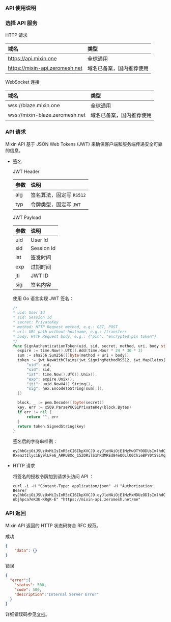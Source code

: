 ### API 使用说明

### 选择 API 服务

HTTP 请求

| 域名 | 类型 |
| :----- | :---- |
| https://api.mixin.one | 全球通用 |
| https://mixin-api.zeromesh.net |  域名已备案，国内推荐使用 |

WebSocket 连接

| 域名 | 类型 |
| :----- | :---- |
| wss://blaze.mixin.one | 全球通用 |
| wss://mixin-blaze.zeromesh.net |  域名已备案，国内推荐使用 |

### API 请求

Mixin API 基于 JSON Web Tokens (JWT) 来确保客户端和服务端传递安全可靠的信息。

- 签名

  JWT Header

  | 参数 | 说明 |
  | :----- | :---- |
  | alg | 签名算法，固定写 `RS512` |
  | typ | 令牌类型，固定写 `JWT` |

  JWT Payload

  | 参数 | 说明 |
  | :----- | :---- |
  | uid | User Id |
  | sid | Session Id |
  | iat | 签发时间 |
  | exp | 过期时间 |
  | jti | JWT ID |
  | sig | 签名内容 |

  使用 Go 语言实现 JWT 签名：
  ```go
  /*
  * uid: User Id
  * sid: Session Id
  * secret: PrivateKey
  * method: HTTP Request method, e.g.: GET, POST
  * url: URL path without hostname, e.g.: /transfers
  * body: HTTP Request body, e.g.: {"pin": "encrypted pin token"}
  */
  func SignAuthenticationToken(uid, sid, secret, method, uri, body string) (string, error) {
    expire := time.Now().UTC().Add(time.Hour * 24 * 30 * 3)
    sum := sha256.Sum256([]byte(method + uri + body))
    token := jwt.NewWithClaims(jwt.SigningMethodRS512, jwt.MapClaims{
        "uid": uid,
        "sid": sid,
        "iat": time.Now().UTC().Unix(),
        "exp": expire.Unix(),
        "jti": uuid.NewV4().String(),
        "sig": hex.EncodeToString(sum[:]),
    })

    block, _ := pem.Decode([]byte(secret))
    key, err := x509.ParsePKCS1PrivateKey(block.Bytes)
    if err != nil {
        return "", err
    }
    return token.SignedString(key)
  }
  ```

  签名后的字符串样例：
  ```
  eyJhbGciOiJSUzUxMiIsInR5cCI6IkpXVCJ9.eyJleHAiOjE1MzMwOTY0ODUsImlhdCI6MTUyNTMyMDQ4NSwianRpIjoiMjU5NGFkNTctOWRhZC00MjRmLTg1OTUtYjE0NzI3ZTI0ZTYxIiwic2lkIjoiYzA5Y2YzMTMtN2RlZC00MjVkLWFkM2YtYTFjZTRjZmQ1ZTVlIiwic2lnIjoiODVkZDIzOGE5ODM0NzE3ZGMxM2QzODQ0ZjYzYTFmZWUxM2Q4MmQyZTZjMmVlNDRlYWM3Yzc5MGY1ZGIyNWY4OCIsInVpZCI6Ijg5ZTBiZGVlLWMzNTUtNDdmMi05NDVhLWJlNDhiZTg3NTYwNiJ9.PYg6Cx5grs0flJe862R3VLEWKyTZPcXOGYF9RouztgR_mi3kleIzJt4vCwUZI9F7QrHBFMtTc3_wG_ymnnjsmnm0pBdoON4I-RxeaztIlyc1Ey9lLFe6_ARRUBXo_15ZORilS1hRdMREd84eQOLlO0ChieBPY0tSSiVqTaFZt3Q
  ```

- HTTP 请求

  将签名的授权令牌加到请求头访问 API ：

  ```shell
  curl -i -H "Content-Type: application/json" -H "Authorization: Bearer eyJhbGciOiJSUzUxMiIsInR5cCI6IkpXVCJ9.eyJleHAiOjE1MzMxMDUzODIsImlhdCI6MTUyNTMyOTM4MiwianRpIjoiZDcwMjdiOWUtNzcxYy00ZDA5LTlkMjQtNGVlYjc5YmJhNGM2Iiwic2lkIjoiYTM0YzA3YTktNzU1ZC00YjU0LTk0YzUtZTQ1ZTlhMmRkNDNlIiwic2lnIjoiNzEyNjY0ZmE4NDI4ZWM4Njg5MjA3YzdhOWE1MTNlMzlhNTk2MWMxODQwNmVkOTlkMzViNzNmMTIyYTdlOWIwMyIsInVpZCI6IjA2YWVkMWUzLWJkNzctNGE1OS05OTFhLTViYjVhZTZmYmIwOSJ9.FZryq34iN5TSxG4eMhYe4oe56IR5E_PaiKxIqwlIrAExg8ghJ5uXmOAg6_9V6lWXjl4ZIDuadQ5mGMNqxJfrj0kYS9Tb5dJUzA4xKKqbUXmPsk4VFLyFLg3CJUJmgQqpL62doHSW_0T9EA7W03tLTQZ-nbjhpca7eK3U-KRgK-E" "https://mixin-api.zeromesh.net/me"
  ```

### API 返回

Mixin API 返回的 HTTP 状态码符合 RFC 规范。

成功

```json
{
    "data": {}
}
```

错误

```json
{  
  "error":{
    "status": 500,
    "code": 500,
    "description":"Internal Server Error"
  }
}
```

详细错误码参见[文档](./error-codes)。